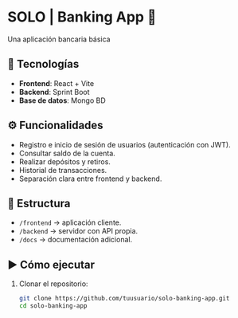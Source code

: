 # SOLO | Banking App 🏦

Una aplicación bancaria básica

## 🚀 Tecnologías
- **Frontend**: React + Vite
- **Backend**: Sprint Boot
- **Base de datos**: Mongo BD

## ⚙️ Funcionalidades
- Registro e inicio de sesión de usuarios (autenticación con JWT).
- Consultar saldo de la cuenta.
- Realizar depósitos y retiros.
- Historial de transacciones.
- Separación clara entre frontend y backend.

## 📂 Estructura
- `/frontend` → aplicación cliente.
- `/backend` → servidor con API propia.
- `/docs` → documentación adicional.

## ▶️ Cómo ejecutar
1. Clonar el repositorio:
   ```bash
   git clone https://github.com/tuusuario/solo-banking-app.git
   cd solo-banking-app
